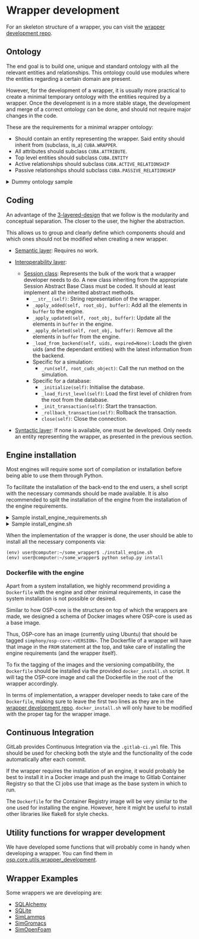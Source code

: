 # Wrapper development
For an skeleton structure of a wrapper, you can visit the [wrapper development repo](https://gitlab.cc-asp.fraunhofer.de/simphony/wrappers/wrapper-development/).
## Ontology
The end goal is to build one, unique and standard ontology with all the relevant entities and relationships.
This ontology could use modules where the entities regarding a certain domain are present. 

However, for the development of a wrapper, it is usually more practical to create a minimal temporary ontology
with the entities required by a wrapper. Once the development is in a more stable stage, the development and merge
of a correct ontology can be done, and should not require major changes in the code.

These are the requirements for a minimal wrapper ontology:

- Should contain an entity representing the wrapper.
  Said entity should inherit from (subclass, is_a) `CUBA.WRAPPER`.
- All attributes should subclass `CUBA.ATTRIBUTE`.
- Top level entities should subclass `CUBA.ENTITY`
- Active relationships should subclass `CUBA.ACTIVE_RELATIONSHIP`
- Passive relationships should subclass `CUBA.PASSIVE_RELATIONSHIP`

<details>
  <summary>Dummy ontology sample</summary>

  ```yaml
  ---
  version: "M.m"

  author: Parmenides <parmenides@ontology.creator>

  namespace: SOME_NEW_WRAPPER_ONTOLOGY

  ontology:

    A_RELATIONSHIP:
      description: "default relationship"
      subclass_of:
      - CUBA.ACTIVE_RELATIONSHIP
      inverse: SOME_NEW_WRAPPER_ONTOLOGY.PIHSNOITALER_A
      default_rel: true

    PIHSNOITALER_A:
      description: "inverse of the default relationship"
      subclass_of:
      -  CUBA.PASSIVE_RELATIONSHIP
      inverse: SOME_NEW_WRAPPER_ONTOLOGY.A_RELATIONSHIP

  ################

    SOME_NEW_WRAPPER:
      subclass_of: 
      -  CUBA.WRAPPER

    VALUE:
      subclass_of:
      -  CUBA.ATTRIBUTE

    SOME_ENTITY:
      subclass_of:
      -  CUBA.ENTITY

  ```
</details>

## Coding
An advantage of the [3-layered-design](./getting_started.md#general-architecture) that we follow is the modularity and conceptual separation.
The closer to the user, the higher the abstraction.

This allows us to group and clearly define which components should and which ones should not be modified when creating a new wrapper.

 - [Semantic layer](./detailed_design.md#semantic-layer): 
   Requires no work.

 - [Interoperability layer](./detailed_design.md#interoperability-layer):
   - [Session class](./detailed_design.md#session): 
     Represents the bulk of the work that a wrapper developer needs to do.
     A new class inheriting from the appropriate Session Abstract Base Class must be coded.
     It should at least implement all the inherited abstract methods.
     - `__str__(self)`: String representation of the wrapper.
     - `_apply_added(self, root_obj, buffer)`: Add all the elements in `buffer` to the engine.
     - `_apply_updated(self, root_obj, buffer)`: Update all the elements in `buffer` in the engine.
     - `_apply_deleted(self, root_obj, buffer)`: Remove all the elements in `buffer` from the engine.
     - `_load_from_backend(self, uids, expired=None)`: Loads the given uids (and the dependant entities)
       with the latest information from the backend.
     - Specific for a simulation:
       - `_run(self, root_cuds_object)`: Call the run method on the simulation.
     - Specific for a database:
       - `_initialize(self)`: Initialise the database.
       - `_load_first_level(self)`: Load the first level of children from the root from the database.
       - `_init_transaction(self)`: Start the transaction.
       - `_rollback_transaction(self)`: Rollback the transaction.
       - `close(self)`: Close the connection.

 - [Syntactic layer](./detailed_design.md#syntactic-layer): 
   If none is available, one must be developed.
   Only needs an entity representing the wrapper, as presented in the previous section.

## Engine installation
Most engines will require some sort of compilation or installation before being able to use them through Python.

To facilitate the installation of the back-end to the end users, a shell script with the necessary commands should be made available.
It is also recommended to split the installation of the engine from the installation of the engine requirements.

<details>
  <summary>Sample install_engine_requirements.sh</summary>

  ```shell
    #!/bin/bash
    #
    # Author: Ada Lovelace <ada.lovelace@programmer.algorithm>
    #
    # Description: This script install the requirements for some engine
    #              Used as part of the installation for SomeWrapper.
    #
    # Run Information: This script is called by install_engine.sh

    echo "Installing necessary requirements for the engine"
    platform=$(python3 -mplatform)

    case $platform in
      *"Ubuntu"*)
        sudo apt-get update
        sudo apt-get install cmake
      ;;
      *"centos"*)
        sudo yum update
        sudo yum install make -y
        sudo yum install cmake -y
      ;;
      # Add other platforms here
    esac

  ```
</details>

<details>
  <summary>Sample install_engine.sh</summary>

  ```shell
    #!/bin/bash
    #
    # Author: Ada Lovelace <ada.lovelace@programmer.algorithm>
    #
    # Description: This script installs SomeEngine and its Python binding
    #              Used as part of the installation for SomeWrapper.
    #
    # Run Information: This script is run manually.

    ###################################
    ### Install engine requirements ###
    ###################################
    ./install_engine_requirements.sh

    ################################
    ### Download necessary files ###
    ################################
    echo "Checking out a recent stable version"
    git clone some-repo.com/some-engine.git
    cd some-engine

    ############################
    ### Perform installation ###
    ############################
    cmake cmake 
    make install

    #########################
    ### Test installation ###
    #########################
    {
        python3 -c 'from someEngine import engine; engine.test()'
    } || {
        echo "There was an error with the installation."
        echo "Please, try again or contact the developer."
    }

  ```
</details>

When the implementation of the wrapper is done, the user should be able to install all the necessary components via:

```shell
(env) user@computer:~/some_wrapper$ ./install_engine.sh
(env) user@computer:~/some_wrapper$ python setup.py install
```

### Dockerfile with the engine
Apart from a system installation, we highly recommend providing a `Dockerfile` with the engine
and other minimal requirements, in case the system installation is not possible or desired.

Similar to how OSP-core is the structure on top of which the wrappers are made,
we designed a schema of Docker images where OSP-core is used as a base image.

Thus, OSP-core has an image (currently using Ubuntu) that should be tagged `simphony/osp-core:<VERSION>`.
The Dockerfile of a wrapper will have that image in the `FROM` statement at the top, 
and take care of installing the engine requirements (and the wrapper itself).

To fix the tagging of the images and the versioning compatibility, 
the `Dockerfile` should be installed via the provided `docker_install.sh` script.
It will tag the OSP-core image and call the Dockerfile in the root of the wrapper accordingly.

In terms of implementation, a wrapper developer needs to take care of the `Dockerfile`,
making sure to leave the first two lines as they are in the [wrapper development repo](https://gitlab.cc-asp.fraunhofer.de/simphony/wrappers/wrapper-development/blob/master/Dockerfile).
`docker_install.sh` will only have to be modified with the proper tag for the wrapper image.

## Continuous Integration
GitLab provides Continuous Integration via the `.gitlab-ci.yml` file. 
This should be used for checking both the style and the functionality of the code automatically after each commit.

If the wrapper requires the installation of an engine, it would probably be best to install it in a Docker image 
and push the image to Gitlab Container Registry so that the CI jobs use that image as the base system in which to run.

The `Dockerfile` for the Container Registry image will be very similar to the one used for installing the engine.
However, here it might be useful to install other libraries like flake8 for style checks.

## Utility functions for wrapper development
We have developed some functions that will probably come in handy when developing a wrapper. You can find them in [osp.core.utils.wrapper_development](https://gitlab.cc-asp.fraunhofer.de/simphony/osp-core/blob/master/osp/core/utils/wrapper_development.py).

## Wrapper Examples
Some wrappers we are developing are:
- [SQLAlchemy](https://gitlab.cc-asp.fraunhofer.de/simphony/wrappers/sqlalchemy-wrapper)
- [SQLite](https://gitlab.cc-asp.fraunhofer.de/simphony/wrappers/sqlite-wrapper)
- [SimLammps](https://gitlab.cc-asp.fraunhofer.de/simphony/wrappers/simlammps)
- [SimGromacs](https://gitlab.cc-asp.fraunhofer.de/simphony/wrappers/simgromacs)
- [SimOpenFoam](https://gitlab.cc-asp.fraunhofer.de/simphony/wrappers/simopenfoam)